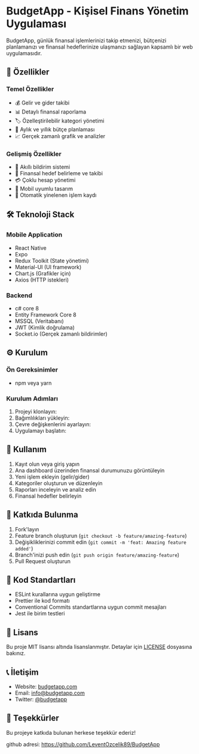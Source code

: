 # BudgetApp - Kişisel Finans Yönetim Uygulaması

BudgetApp, günlük finansal işlemlerinizi takip etmenizi, bütçenizi planlamanızı ve finansal hedeflerinize ulaşmanızı sağlayan kapsamlı bir web uygulamasıdır.

## 🌟 Özellikler

### Temel Özellikler
- 💰 Gelir ve gider takibi
- 📊 Detaylı finansal raporlama
- 🏷️ Özelleştirilebilir kategori yönetimi
- 📅 Aylık ve yıllık bütçe planlaması
- 📈 Gerçek zamanlı grafik ve analizler

### Gelişmiş Özellikler
- 🔔 Akıllı bildirim sistemi
- 🎯 Finansal hedef belirleme ve takibi
- 💳 Çoklu hesap yönetimi
- 📱 Mobil uyumlu tasarım
- 🔄 Otomatik yinelenen işlem kaydı

## 🛠️ Teknoloji Stack

### Mobile Application
- React Native
- Expo
- Redux Toolkit (State yönetimi)
- Material-UI (UI framework)
- Chart.js (Grafikler için)
- Axios (HTTP istekleri)

### Backend
- c# core 8 
- Entity Framework Core 8
- MSSQL (Veritabanı)
- JWT (Kimlik doğrulama)
- Socket.io (Gerçek zamanlı bildirimler)

## ⚙️ Kurulum

### Ön Gereksinimler
- npm veya yarn

### Kurulum Adımları

1. Projeyi klonlayın:
2. Bağımlılıkları yükleyin:
3. Çevre değişkenlerini ayarlayın:
4. Uygulamayı başlatın:

## 📱 Kullanım

1. Kayıt olun veya giriş yapın
2. Ana dashboard üzerinden finansal durumunuzu görüntüleyin
3. Yeni işlem ekleyin (gelir/gider)
4. Kategoriler oluşturun ve düzenleyin
5. Raporları inceleyin ve analiz edin
6. Finansal hedefler belirleyin

## 🤝 Katkıda Bulunma

1. Fork'layın
2. Feature branch oluşturun (`git checkout -b feature/amazing-feature`)
3. Değişikliklerinizi commit edin (`git commit -m 'feat: Amazing feature added'`)
4. Branch'inizi push edin (`git push origin feature/amazing-feature`)
5. Pull Request oluşturun

## 📝 Kod Standartları

- ESLint kurallarına uygun geliştirme
- Prettier ile kod formatı
- Conventional Commits standartlarına uygun commit mesajları
- Jest ile birim testleri

## 🔑 Lisans

Bu proje MIT lisansı altında lisanslanmıştır. Detaylar için [LICENSE](LICENSE) dosyasına bakınız.

## 📞 İletişim

- Website: [budgetapp.com](https://budgetapp.com)
- Email: info@budgetapp.com
- Twitter: [@budgetapp](https://twitter.com/budgetapp)

## 🙏 Teşekkürler

Bu projeye katkıda bulunan herkese teşekkür ederiz!

github adresi: https://github.com/LeventOzcelik89/BudgetApp



